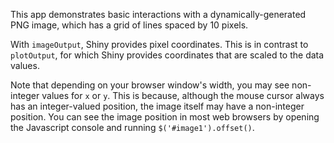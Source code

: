 This app demonstrates basic interactions with a dynamically-generated PNG image, which has a grid of lines spaced by 10 pixels.

With `imageOutput`, Shiny provides pixel coordinates. This is in contrast to `plotOutput`, for which Shiny provides coordinates that are scaled to the data values.

Note that depending on your browser window's width, you may see non-integer values for `x` or `y`. This is because, although the mouse cursor always has an integer-valued position, the image itself may have a non-integer position. You can see the image position in most web browsers by opening the Javascript console and running `$('#image1').offset()`.
